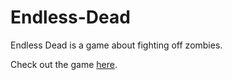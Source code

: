 # Endless-Dead

Endless Dead is a game about fighting off zombies.

Check out the game [here](https://onyx.andrewcromar.org/endlessdead).
